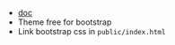 - [doc](https://bootswatch.com/)
- Theme free for bootstrap
- Link bootstrap css in `public/index.html`

